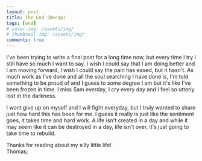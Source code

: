 ```yaml
---
layout: post
title: The End (Recap)
tags: [end]
# cover-img: /assets/img/
# thumbnail-img: /assets/img/
comments: true
---
```

I've been trying to write a final post for a long time now, but every time I try I still have so much I want to say. I wish I could say that I am doing better and I am moving forward, I wish I could say the pain has eased, but it hasn't. As much work as I've done and all the soul searching I have done is, I'm told something to be proud of and I guess to some degree I am but it's like I've been frozen in time.  I miss Sam everday, I cry every day and I feel so utterly lost in the darkness.

I wont give up on myself and I will fight everyday, but I truly wanted to share just how hard this has been for me. I guess it really is just like the sentiment goes, it takes time and hard work. A life isn't created in a day and while it may seem like it can be destroyed in a day, life isn't over, it's just going to take time to rebuild.


Thanks for reading about my silly little life!  
Thomas;
